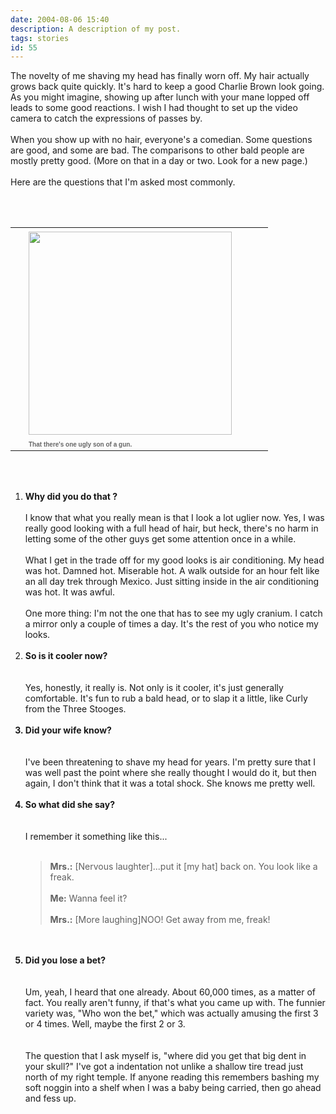 ```yaml
---
date: 2004-08-06 15:40
description: A description of my post.
tags: stories
id: 55
---
```

The novelty of me shaving my head has finally worn off.  My hair actually grows back quite quickly.  It's hard to keep a good Charlie Brown look going.  As you might imagine, showing up after lunch with your mane lopped off leads to some good reactions.  I wish I had thought to set up the video camera to catch the expressions of passes by.<br />
<br />
When you show up with no hair, everyone's a comedian.  Some questions are good, and some are bad.  The comparisons to other bald people are mostly pretty good.  (More on that in a day or two.  Look for a new page.)<br />
<br />
Here are the questions that I'm asked most commonly.
<!--more--><br /><br /><table cellpadding=0 cellspacing=0 border=0 align=center><tr><td width=5 rowspan=2><spacer type=block width=5 height=1></spacer></td><td width=375><img src="/img/benbald.jpg" width=325 aborder=0 vspace=4/></td></tr><tr><td width=375><font face="verdana, arial, geneva" size=1 color=#666666><b>That there's one ugly son of a gun.</b></font></td></tr></table><br />
<br />
<ol><b><li />Why did you do that ?</b><br />
<br />
I know that what you really mean is that I look a lot uglier now.  Yes, I was really good looking with a full head of hair, but heck, there's no harm in letting some of the other guys get some attention once in a while.  <br />
<br />
What I get in the trade off for my good looks is air conditioning.  My head was hot.  Damned hot.  Miserable hot.  A walk outside for an hour felt like an all day trek through Mexico.  Just sitting inside in the air conditioning was hot.  It was awful.<br />
<br />
One more thing:  I'm not the one that has to see my ugly cranium.  I catch a mirror only a couple of times a day.  It's the rest of you who notice my looks.<br />
<br />
<b><li>So is it cooler now?</li></b><br />
<br />
Yes, honestly, it really is.  Not only is it cooler, it's just generally comfortable.  It's fun to rub a bald head, or to slap it a little, like Curly from the Three Stooges.<br />
<br />
<b><li>Did your wife know?</li></b><br />
<br />
I've been threatening to shave my head for years.  I'm pretty sure that I was well past the point where she really thought I would do it, but then again, I don't think that it was a total shock.  She knows me pretty well.<br />
<br />
<b><li>So what did she say?</li></b><br />
<br />
I remember it something like this...<br />
<br />
<blockquote><b>Mrs.:</b>  [Nervous laughter]...put it [my hat] back on.  You look like a freak.<br />
<br />
<b>Me:</b>  Wanna feel it?<br />
<br />
<b>Mrs.:</b>  [More laughing]NOO!  Get away from me, freak!</blockquote><br />
<br />
<b><li>Did you lose a bet?</li></b><br />
<br />
Um, yeah, I heard that one already.  About 60,000 times, as a matter of fact.  You really aren't funny, if that's what you came up with.  The funnier variety was, "Who won the bet," which was actually amusing the first 3 or 4 times.  Well, maybe the first 2 or 3.<br />
<br />
<br />
The question that I ask myself is, "where did you get that big dent in your skull?"  I've got a indentation not unlike a shallow tire tread just north of my right temple.  If anyone reading this remembers bashing my soft noggin into a shelf when I was a baby being carried, then go ahead and fess up.<br />

</ol>